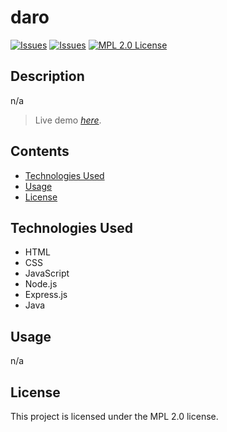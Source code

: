 # daro
[![Issues](https://img.shields.io/github/issues/Darolo13/run-buddy)](https://github.com/Darolo13/run-buddy/issues) 
[![Issues](https://img.shields.io/github/contributors/Darolo13/run-buddy)](https://github.com/Darolo13/run-buddy/graphs/authors)
[![MPL 2.0 License](https://img.shields.io/badge/license-MPL%202.0-orange)](https://opensource.org/licenses/MPL%202.0)
## Description
n/a

> Live demo [_here_](n/a).
## Contents
* [Technologies Used](#technologies-used)
* [Usage](#usage)
* [License](#license)

## Technologies Used

* HTML
* CSS
* JavaScript
* Node.js
* Express.js
* Java
## Usage
n/a
## License
This project is licensed under the MPL 2.0 license.

